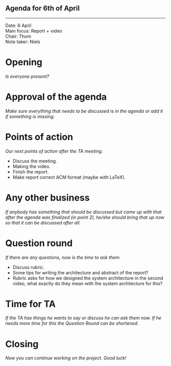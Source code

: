 ## Agenda for 6th of April

---

Date:           6 April\
Main focus:     Report + video\
Chair:          Thom\
Note taker:     Niels


# Opening
*Is everyone present?*

# Approval of the agenda
*Make sure everything that needs to be discussed is in the agenda or add it if something is missing.*

# Points of action
*Our next points of action after the TA meeting.*

- Discuss the meeting.
- Making the video.
- Finish the report.
- Make report correct ACM format (maybe with LaTeX).


# Any other business
*If anybody has something that should be discussed but came up with that after the agenda was finalized (in point 2), he/she should bring that up now so that it can be discussed after all.*

# Question round
*If there are any questions, now is the time to ask them.*

- Discuss rubric.
- Some tips for writing the architecture and abstract of the report?
- Rubric asks for how we designed the system architecture in the second video, what exactly do they mean with the system architecture for this?

# Time for TA
*If the TA has things he wants to say or discuss he can ask them now. If he needs more time for this the Question Round can be shortened.*

# Closing
*Now you can continue working on the project. Good luck!*

